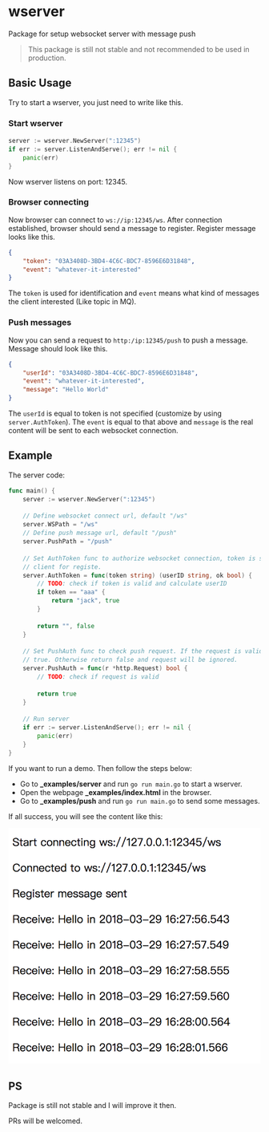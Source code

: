 # wserver

Package for setup websocket server with message push

> This package is still not stable and not recommended to be used in production.

## Basic Usage

Try to start a wserver, you just need to write like this.

### Start wserver

```go
server := wserver.NewServer(":12345")
if err := server.ListenAndServe(); err != nil {
    panic(err)
}
```

Now wserver listens on port: 12345.

### Browser connecting

Now browser can connect to `ws://ip:12345/ws`. After connection established, browser should send a message to register. Register message looks like this.

```json
{
    "token": "03A3408D-3BD4-4C6C-BDC7-8596E6D31848",
    "event": "whatever-it-interested"
}
```

The `token` is used for identification and `event` means what kind of messages the client interested (Like topic in MQ). 

### Push messages

Now you can send a request to `http:/ip:12345/push` to push a message. Message should look like this.

```json
{
    "userId": "03A3408D-3BD4-4C6C-BDC7-8596E6D31848",
    "event": "whatever-it-interested",
    "message": "Hello World"
}
```

The `userId` is equal to token is not specified (customize by using `server.AuthToken`). The `event` is equal to that above and `message` is the real content will be sent to each websocket connection.

## Example

The server code:

```go
func main() {
	server := wserver.NewServer(":12345")

	// Define websocket connect url, default "/ws"
	server.WSPath = "/ws"
	// Define push message url, default "/push"
	server.PushPath = "/push"

	// Set AuthToken func to authorize websocket connection, token is sent by
	// client for registe.
	server.AuthToken = func(token string) (userID string, ok bool) {
		// TODO: check if token is valid and calculate userID
		if token == "aaa" {
			return "jack", true
		}

		return "", false
	}

	// Set PushAuth func to check push request. If the request is valid, returns
	// true. Otherwise return false and request will be ignored.
	server.PushAuth = func(r *http.Request) bool {
		// TODO: check if request is valid

		return true
	}

	// Run server
	if err := server.ListenAndServe(); err != nil {
		panic(err)
	}
}
```

If you want to run a demo. Then follow the steps below:

* Go to **_examples/server** and run `go run main.go` to start a wserver.
* Open the webpage **_examples/index.html** in the browser.
* Go to **_examples/push** and run `go run main.go` to send some messages.

If all success, you will see the content like this:

![demo-success](./demo-success.png)

## PS

Package is still not stable and I will improve it then. 

PRs will be welcomed.
